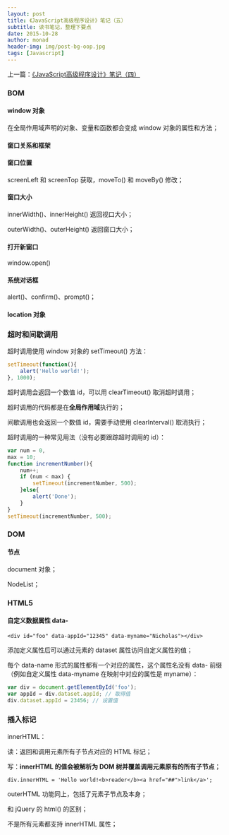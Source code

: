 ```yaml
---
layout: post
title: 《JavaScript高级程序设计》笔记（五）
subtitle: 读书笔记，整理下要点
date: 2015-10-28
author: monad
header-img: img/post-bg-oop.jpg
tags: [Javascript]
---
```


上一篇：[《JavaScript高级程序设计》笔记（四）](/2015/10/28/js-note4/)

### BOM

#### window 对象

在全局作用域声明的对象、变量和函数都会变成 window 对象的属性和方法；

#### 窗口关系和框架

#### 窗口位置

screenLeft 和 screenTop 获取，moveTo() 和 moveBy() 修改；

#### 窗口大小

innerWidth()、innerHeight() 返回视口大小；

outerWidth()、outerHeight() 返回窗口大小；

#### 打开新窗口

window.open()

#### 系统对话框

alert()、confirm()、prompt()；

#### location 对象


### 超时和间歇调用

超时调用使用 window 对象的 setTimeout() 方法：

```js
setTimeout(function(){
    alert('Hello world!');
}, 1000);
```

超时调用会返回一个数值 id，可以用 clearTimeout() 取消超时调用；

超时调用的代码都是在**全局作用域**执行的；

间歇调用也会返回一个数值 id，需要手动使用 clearInterval() 取消执行；

超时调用的一种常见用法（没有必要跟踪超时调用的 id）：

```js
var num = 0,
max = 10;
function incrementNumber(){
    num++;
    if (num < max) {
        setTimeout(incrementNumber, 500);
    }else{
        alert('Done');
    }
}
setTimeout(incrementNumber, 500);
```

### DOM

#### 节点

document 对象；

NodeList；


### HTML5

#### 自定义数据属性 data-

`<div id="foo" data-appId="12345" data-myname="Nicholas"></div>`

添加定义属性后可以通过元素的 dataset 属性访问自定义属性的值；

每个 data-name 形式的属性都有一个对应的属性，这个属性名没有 data- 前缀（例如自定义属性 data-myname 在映射中对应的属性是 myname）：

```js
var div = document.getElementById('foo');
var appId = div.dataset.appId; // 取得值
div.dataset.appId = 23456; // 设置值
```

### 插入标记

innerHTML：

读：返回和调用元素所有子节点对应的 HTML 标记；

写：**innerHTML 的值会被解析为 DOM 树并覆盖调用元素原有的所有子节点**；

`div.innerHTML = 'Hello world!<b>reader</b><a href="##">link</a>';`

outerHTML 功能同上，包括了元素子节点及本身；

和 jQuery 的 html() 的区别；

不是所有元素都支持 innerHTML 属性；